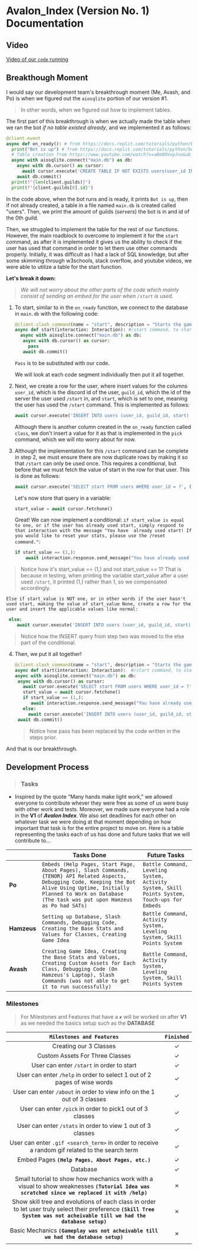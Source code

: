 # Avalon_Index (Version No. 1) Documentation

## Video
[Video of our `code` running](https://drive.google.com/file/d/1C7DjG1G48Ax7haQWrtKugGJpwkQQn6zK/view?usp=sharing)

## Breakthough Moment 
I would say our development team's breakthrough moment (Me, Avash, and Po) is when we figured out the `aiosqlite` portion of our version #1.
> In other words, when we figured out how to implement tables.

The first part of this breakthrough is when we actually made the table when we ran the bot *if no table existed already*, and we implemented it as follows:

```Python
@client.event
async def on_ready(): # from https://docs.replit.com/tutorials/python/build-basic-discord-bot- python
  print("Bot is up") # from https://docs.replit.com/tutorials/python/build-basic-discord-bot- python
  # Table creation from https://www.youtube.com/watch?v=aBm8OVxpJno&ab_channel=Glowstik
  async with aiosqlite.connect("main.db") as db:
    async with db.cursor() as cursor:
      await cursor.execute('CREATE TABLE IF NOT EXISTS users(user_id INTEGER, guild_id INTEGER, class INTEGER, start INTEGER)')
    await db.commit()
  print(f"{len(client.guilds)}")
  print(f"{client.guilds[0].id}")
```
In the code above, when the bot runs and is ready, it prints `Bot is up`, then if not already created, a table in a file named `main.db` is created called "users". Then, we print the amount of guilds (*servers*) the bot is in and id of the 0th guild.

Then, we struggled to implement the table for the rest of our functions. However, the main roadblock to overcome to implement it for the `start` command, as after it is implemented it gives us the ability to check if the user has used that command in order to let them use other commands properly. Initially, it was difficult as I had a lack of SQL knowledge, but after some skimming through w3schools, stack overflow, and youtube videos, we were able to utilize a table for the start function.

__Let's break it down:__

> *We will not worry about the other parts of the code which mainly consist of sending an embed for the user when `/start` is used.*

1. To start, similar to in the `on_ready` function, we connect to the database in `main.db` with the following code:

   ```Python
   @client.slash_command(name = "start", description = "Starts the game!") 
   async def start(interaction: Interaction): #/start command, to start the game users must type this first
     async with aiosqlite.connect("main.db") as db:
      async with db.cursor() as cursor:
        pass
      await db.commit()
   ```

   `Pass` is to be substituted with our code.

    We will look at each code segment individually then put it all together.

2. Next, we create a row for the user, where insert values for the columns `user_id`, which is the discord id of the user, `guild_id`, which the id of the server the user used `/start` in, and `start`, which is set to one, meaning the user has used the `/start` command. This is implemented as follows:

   ```Python
   await cursor.execute('INSERT INTO users (user_id, guild_id, start) VALUES (?, ?, ?)', (interaction.user.id,client.guilds[0].id, 1))
   ```

   Although there is another column created in the `on_ready` function called `class`, we don't insert a value for it as that is implemented in the `pick` command, which we will nto worry about for now.

3. Although the implementation for this `/start` command can be complete in step 2, we must ensure there are now duplicate rows by making it so that `/start` can only be used once. This requires a conditional, but before that we must fetch the value of start in the row for that user. This is done as follows:

   ```Python
   await cursor.execute('SELECT start FROM users WHERE user_id = ?', (interaction.user.id,))
   ```
   Let's now store that query in a variable:
   ```Python
   start_value = await cursor.fetchone()
   ```

   Great! We can now implement a conditional: `if start_value is equal to one, or if the user has already used start, simply respond to that interaction with the message "You have 
   already used start! If you would like to reset your stats, please use the /reset command."`:

   ```Python
   if start_value == (1,):
       await interaction.response.send_message("You have already used start! If you would like to reset your stats, please use the /reset command.")
   ```

  > Notice how it's start_value == (1,) and not start_value == 1? That is because in testing, when printing the variable start_value after a user used `/start`, it printed (1,) rather than 1, so we compensated accordingly.

  `Else if start_value is NOT one, or in other words if the user hasn't used start, making the value of start_value None, create a row for the user and insert the applicable values like normal:`

  ```Python
   else:
      await cursor.execute('INSERT INTO users (user_id, guild_id, start) VALUES (?, ?, ?)', (interaction.user.id,client.guilds[0].id, 1))
  ```
  > Notice how the INSERT query from step two was moved to the else part of the conditional.

4. Then, we put it all together!

   ```Python
   @client.slash_command(name = "start", description = "Starts the game!")
   async def start(interaction: Interaction):  #/start command, to start the game users must type this first
   async with aiosqlite.connect("main.db") as db:
    async with db.cursor() as cursor:
      await cursor.execute('SELECT start FROM users WHERE user_id = ?', (interaction.user.id,))
      start_value = await cursor.fetchone()
      if start_value == (1,):
         await interaction.response.send_message("You have already used start! If you would like to reset your stats, please use the /reset command.")
      else:
        await cursor.execute('INSERT INTO users (user_id, guild_id, start) VALUES (?, ?, ?)', (interaction.user.id,client.guilds[0].id, 1))
    await db.commit()
   ```
   > Notice how pass has been replaced by the code written in the steps prior.

  And that is our breakthrough.

  ## Development Process
  > ### **Tasks**

  - Inspired by the quote "Many hands make light work," we allowed everyone to contribute whever they were free as some of us were busy with other work and tests. Moreover, we made sure everyone had a role in the **V1** of __*Avalon Index*__.  We also set deadlines for each other on whatever task we were doing at that moment depending on how important that task is for the entire project to move on. Here is a table representing the tasks each of us has done and future tasks that we will contribute to...
  >
  |                |Tasks Done                        | Future Tasks |
  |----------------|-------------------------------|---------------|
  |**Po**            |`Embeds (Help Pages, Start Page, About Pages), Slash Commands, {TENOR} API Related Aspects, Debugging Code, Keeping the Bot Alive Using Uptime, Initially Planned to Work on Database (The task was put upon Hamzeus as Po had SATs)`|`Battle Command,  Leveling System, Activity System, Skill Points System, Touch-ups for Embeds`|
  |**Hamzeus**          |`Setting up Database, Slash Commands, Debugging Code, Creating the Base Stats and Values for Classes, Creating Game Idea`         |`Battle Command, Activity System, Leveling System, Skill Points System`|
  |**Avash**            |`Creating Game Idea, Creating the Base Stats and Values, Creating Custom Assets for Each Class, Debugging Code (On Hamzeus's Laptop), Slash Commands (was not able to get it to run successfully)`                                           |`Battle Command, Activity System, Leveling System, Skill Points System`|

  ### Milestones
  >For Milestones and Features that have a **``✘``** will be worked on after **V1** as we needed the basics setup such as the **DATABASE**

  |**`Milestones and Features`**| **`Finished`** |  
  |------------|----------------|
  |<div align="center">Creating our 3 Classes|<div align="center">✓|
  |<div align="center">Custom Assets For Three Classes|<div align="center">✓|
  |<div align="center">User can enter ``/start`` in order to start|<div align="center">✓|
  |<div align="center">User can enter ``/help`` in order to select 1 out of 2 pages of wise words|<div align="center">✓|
  |<div align="center">User can enter ``/about`` in order to view info on the 1 out of 3 classes|<div align="center">✓|
  |<div align="center">User can enter ``/pick`` in order to pick1 out of 3 classes|<div align="center">✓|
  |<div align="center">User can enter ``/stats`` in order to view 1 out of 3 classes|<div align="center">✓|
  |<div align="center">User can enter ``.gif <search_term>`` in order to receive a random gif related to the search term|<div align="center">✓|
  |<div align="center">Embed Pages **`(Help Pages, About Pages, etc.)`**|<div align="center">✓|
  |<div align="center">Database|<div align="center">✓|
  |<div align="center">Small tutorial to show how mechanics work with a visual to show weaknesses **`(Tutorial Idea was scratched since we replaced it with /help)`**|<div align="center">✗|
  |<div align="center">Show skill tree and evolutions of each class in order to let user truly select their preference **`(Skill Tree System was not acheivable till we had the database setup)`**|<div align="center">✗|
  |<div align="center">Basic Mechanics **`(Gameplay was not acheivable till we had the database setup)`**|<div align="center">✗|
  |||